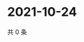 # 2021-10-24

共 0 条

<!-- BEGIN WEIBO -->
<!-- 最后更新时间 Sun Oct 24 2021 02:12:13 GMT+0800 (China Standard Time) -->

<!-- END WEIBO -->
